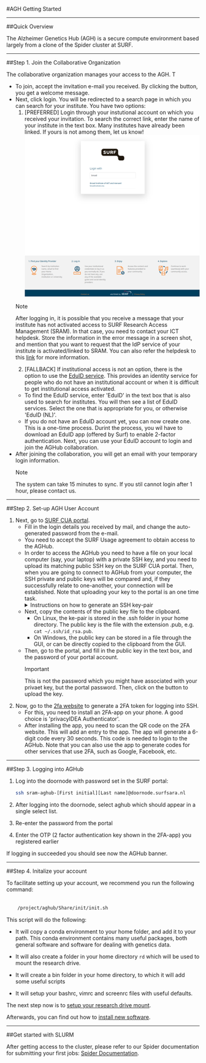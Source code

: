 #AGH Getting Started


------------------------
##Quick Overview

The Alzheimer Genetics Hub (AGH) is a secure compute environment based largely from a clone of the Spider cluster at SURF.

------------------------
##Step 1. Join the Collaborative Organization

The collaborative organization manages your access to the AGH. T
- To join, accept the invitation e-mail you received. By clicking the button, you get a welcome message. 
- Next, click login. You will be redirected to a search page in which you can search for your institute.
  You have two options:
  1. [PREFERRED] Login through your instutional account on which you received your invitation. To search the correct link,
  enter the name of your institute in the text box. Many institutes have already been linked. If yours is not among them, 
  let us know!
  ![Screen showing the institute seach box](images/broad_select.png)
  >[!NOTE]
  > After logging in, it is possible that you receive a message that your institute has not activated access to 
  > SURF Research Access Management (SRAM). In that case, you need to contact your ICT helpdesk. Store the information in the 
  > error message in a screen shot, and mention that you want to request that the IdP service of your institute is 
  > activated/linked to SRAM. You can also refer the helpdesk to this [link](https://dashboard.surfconext.nl/apps/8164/saml20_sp/about) for more information.
  2. [FALLBACK] If institutional access is not an option, there is the option to use the [EduID service](https://eduid.nl/en/). This provides an identity service
  for people who do not have an institutional account or when it is difficult to get institutional access activated. 
  - To find the EduID service,  enter 'EduID' in the text box that is also used to search for institutes. You will then see a list of EduID services. Select the one that is 
    appropriate for you, or otherwise 'EduID (NL)'. 
  - If you do not have an EduID account yet, you can now create one. This is a one-time process. Durint the process, you wil have to download an EduID app (offered by Surf) to enable 2-factor authentication. 
    Next, you can use your EduID account to login and join the AGHub collaboration.
- After joining the collaboration, you will get an email with your temporary login information. 
  >[!NOTE]
  > The system can take 15 minutes to sync. If you stil cannot login after 1 hour, please contact us.


------------------------
##Step 2. Set-up AGH User Account

1. Next, go to [SURF CUA portal](https://portal.cua.surf.nl).
   - Fill in the login details you received by mail, and change the auto-generated password from the e-mail.
   - You need to accept the SURF Usage agreement to obtain access to the AGHub.
   - In order to access the AGHub you need to have a file on your local computer (say, your laptop) with a private SSH key, 
     and you need to upload its matching public SSH key on the SURF CUA portal. Then, when you are going to connect to AGHub from your computer, 
     the SSH private and public keys will be compared and,   if they successfully relate to one-another, your connection will be established. Note that uploading your key to the portal is an one time task.
     <details>
       <summary>Instructions on how to generate an SSH key-pair</summary>
       ###Generating an SSH key-pair
       - [Linux,Mac] Follow the process detailed in [this link](https://spiderdocs.readthedocs.io/en/latest/Pages/ssh_keys.html). 
         By default, the key-pair is stored in the .ssh folder in your home directory. The public key is the file with the extension .pub.
       - [Windows] Windows SSH agents like [Putty](https://www.putty.org) also have functionality to [generate SSH keys](https://www.ssh.com/academy/ssh/putty/windows/puttygen).
         Your public key can be stored in a file, or copied from the GUI.
     </details>
   - Next, copy the contents of the public key file to the clipboard. 
     - On Linux, the ke-pair is stored in the .ssh folder in your home directory. The public key is the file with the extension .pub, e.g. `cat ~/.ssh/id_rsa.pub`.
     - On Windows, the public key can be stored in a file through the GUI, or can be directly copied to the clipboard from the GUI.
   - Then, go to the portal, and fill in the public key in the text box, and the password of your portal account.
     >[!IMPORTANT]
     > This is not the password which you might have associated with your privaet key, but the portal password. 
     Then, click on the button to upload the key.
2. Now, go to the [2fa website](https://2fa.surfsara.nl/) to generate a 2FA token for logging into SSH. 
   - For this, you need to install an 2FA-app on your phone. A good choice is 'privacyIDEA Authenticator'. 
   - After installing the app, you need to scan the QR code on the 2FA website. This will add an entry to the app. The app will generate a 6-digit code every 30 seconds. This code is needed to login to the AGHub. Note that you can also use the app to generate codes for other services that use 2FA, such as Google, Facebook, etc. 
   
---------------------------------
##Step 3. Logging into AGHub

1. Log into the doornode with password set in the SURF portal:
   ```bash
   ssh sram-aghub-[First initial][Last name]@doornode.surfsara.nl
   ```

2. After logging into the doornode, select aghub which should appear in a single select list.
3. Re-enter the password from the portal
4. Enter the OTP (2 factor authentication key shown in the 2FA-app) you registered earlier

If logging in succeeded you should see now the AGHub banner.

----------------------
##Step 4. Initalize your account

To facilitate setting up your account, we recommend you run the following command:

```bash

    /project/aghub/Share/init/init.sh
```


This script will do the following:

* It will copy a conda environment to your home folder, and add it to your path. This conda environment contains 
many useful packages, both general software and software for dealing with genetics data.

* It will also create a folder in your home directory `rd` which will be used to mount the
research drive. 

* It will create a bin folder in your home directory, to which it will add some useful scripts

* It will setup your bashrc, vimrc and screenrc files with useful defaults. 


The next step now is to [setup your research drive mount](agh_use_of_research_drive.md).

Afterwards, you can find out how to [install new software](agh_installing_software.md).

----------------------
##Get started with SLURM

After getting access to the cluster, please refer to our Spider documentation for submitting your first jobs:
[Spider Documentation](https://spiderdocs.readthedocs.io/en/latest/Pages/getting_started.html). 










